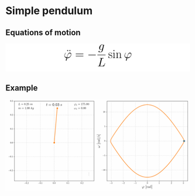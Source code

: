 # Simple pendulum

## Equations of motion
![ode](./ode_simple_pendulum.png)

## Example
![example](./simple_pendulum.gif)
